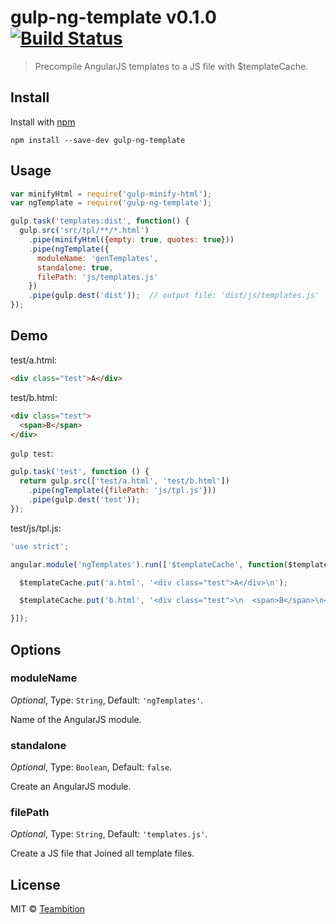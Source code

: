 gulp-ng-template v0.1.0 [![Build Status](https://travis-ci.org/teambition/gulp-ng-template.svg)](https://travis-ci.org/teambition/gulp-ng-template)
====
> Precompile AngularJS templates to a JS file with $templateCache.

## Install

Install with [npm](https://npmjs.org/package/gulp-ng-template)

```
npm install --save-dev gulp-ng-template
```

## Usage

```js
var minifyHtml = require('gulp-minify-html');
var ngTemplate = require('gulp-ng-template');

gulp.task('templates:dist', function() {
  gulp.src('src/tpl/**/*.html')
    .pipe(minifyHtml({empty: true, quotes: true}))
    .pipe(ngTemplate({
      moduleName: 'genTemplates',
      standalone: true,
      filePath: 'js/templates.js'
    })
    .pipe(gulp.dest('dist'));  // output file: 'dist/js/templates.js'
});
```

## Demo

test/a.html:

```html
<div class="test">A</div>
```

test/b.html:

```html
<div class="test">
  <span>B</span>
</div>
```

`gulp test`:

```js
gulp.task('test', function () {
  return gulp.src(['test/a.html', 'test/b.html'])
    .pipe(ngTemplate({filePath: 'js/tpl.js'}))
    .pipe(gulp.dest('test'));
});
```

test/js/tpl.js:

```js
'use strict';

angular.module('ngTemplates').run(['$templateCache', function($templateCache) {

  $templateCache.put('a.html', '<div class="test">A</div>\n');

  $templateCache.put('b.html', '<div class="test">\n  <span>B</span>\n</div>\n');

}]);
```


## Options

### moduleName

*Optional*, Type: `String`, Default: `'ngTemplates'`.

Name of the AngularJS module.

### standalone

*Optional*, Type: `Boolean`, Default: `false`.

Create an AngularJS module.

### filePath

*Optional*, Type: `String`, Default: `'templates.js'`.

Create a JS file that Joined all template files.


## License

MIT © [Teambition](http://teambition.com)
